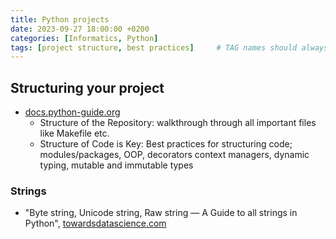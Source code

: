 ```yaml
---
title: Python projects
date: 2023-09-27 18:00:00 +0200
categories: [Informatics, Python]
tags: [project structure, best practices]     # TAG names should always be lowercase
---
```


## Structuring your project

- [docs.python-guide.org](https://docs.python-guide.org/writing/structure/)
  - Structure of the Repository: walkthrough through all important files like Makefile etc.
  - Structure of Code is Key: Best practices for structuring code; modules/packages, OOP, decorators context managers, dynamic typing, mutable and immutable types

### Strings

- "Byte string, Unicode string, Raw string — A Guide to all strings in Python", [towardsdatascience.com](https://towardsdatascience.com/byte-string-unicode-string-raw-string-a-guide-to-all-strings-in-python-684c4c4960ba)
